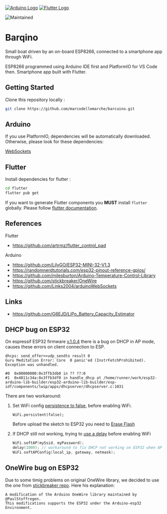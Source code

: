 [![Arduino Logo](https://www.vectorlogo.zone/logos/arduino/arduino-icon.svg)](https://arduino.cc/) 
[![Flutter Logo](https://www.vectorlogo.zone/logos/flutterio/flutterio-icon.svg)](https://flutter.dev/)

![Maintained](https://img.shields.io/badge/mantained-yes-green)
<!-- [![License](http://img.shields.io/badge/Licence-MIT-brightgreen.svg)](LICENSE.md) -->

# Barqino

Small boat driven by an on-board ESP8266, connected to a smartphone app through WiFi.

ESP8266 programmed using Arduino IDE first and PlatformIO for VS Code then. Smartphone app built with Flutter.

## Getting Started

Clone this repository locally :

``` bash
git clone https://github.com/marcodellemarche/barcuino.git
```

## Arduino

If you use PlatformIO, dependencies will be automatically downloaded. Otherwise, please look for these dependencies:

[WebSockets](https://github.com/Links2004/arduinoWebSockets/blob/master/src/WebSocketsServer.h)

## Flutter

Install dependencies for flutter :

``` bash
cd flutter
flutter pub get
```

If you want to generate Flutter components you **MUST** install `flutter` globally.
Please follow [flutter documentation](https://flutter.dev/docs/get-started/install).

## References

Flutter 
* https://github.com/artrmz/flutter_control_pad

Arduino
* https://github.com/LilyGO/ESP32-MINI-32-V1.3
* https://randomnerdtutorials.com/esp32-pinout-reference-gpios/
* https://github.com/milesburton/Arduino-Temperature-Control-Library
* https://github.com/stickbreaker/OneWire
* https://github.com/Links2004/arduinoWebSockets

## Links

* https://github.com/G6EJD/LiPo_Battery_Capacity_Estimator

## DHCP bug on ESP32

On espressif ESP32 firmware [v.1.0.4](https://github.com/espressif/arduino-esp32/releases/tag/1.0.4) there is a bug on DHCP in AP mode, causes these errors on client connection to ESP.
```
dhcps: send_offer>>udp_sendto result 0
Guru Meditation Error: Core  0 panic'ed (InstrFetchProhibited). Exception was unhandled.
```
```
#0  0x00000000:0x3ffb3db0 in ?? ??:0
#1  0x4011c34a:0x3ffb3df0 in handle_dhcp at /home/runner/work/esp32-arduino-lib-builder/esp32-arduino-lib-builder/esp-idf/components/lwip/apps/dhcpserver/dhcpserver.c:1031
```
There are two workaround:
1. Set WiFi config [persistence to false](https://github.com/espressif/arduino-esp32/issues/2025#issuecomment-562848209), before enabling WiFi.
    ``` 
    WiFi.persistent(false); 
    ```
    Before upload the sketch to ESP32 you need to [Erase Flash](https://github.com/espressif/esptool#erase-flash-erase_flash--erase-region)

2. If DHCP still not working, trying to [use a delay](https://github.com/espressif/arduino-esp32/issues/2025#issuecomment-544131287) before enabling WiFi
    ``` c++
    WiFi.softAP(mySsid, myPassword);
    delay(1000); // workaround to fix DHCP not working on ESP32 when AP Mode!!!
    WiFi.softAPConfig(local_ip, gateway, netmask);
    ```
    
## OneWire bug on ESP32

Due to some timig problems on original OneWire library, we decided to use the one from [stickbreaker repo](https://github.com/stickbreaker/OneWire).
Here his explanation:
```
A modification of the Arduino OneWire library maintained by @PaulStoffregen. 
This modifications supports the ESP32 under the Arduino-esp32 Environment.
```
